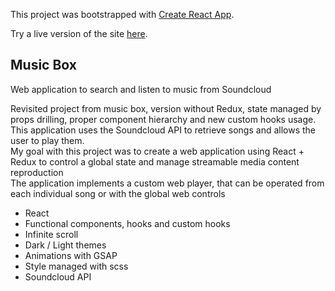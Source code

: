 This project was bootstrapped with [Create React App](https://github.com/facebook/create-react-app).

Try a live version of the site [here](https://jvfresco.github.io/music-box-v2/).

## Music Box

Web application to search and listen to music from Soundcloud

Revisited project from music box, version without Redux, state managed by props drilling, proper component hierarchy and new custom hooks usage. <br /> 
This application uses the Soundcloud API to retrieve songs and allows the user to play them.<br />
My goal with this project was to create a web application using React + Redux to control a global state and manage streamable media content reproduction<br />
The application implements a custom web player, that can be operated from each individual song or with the global web controls <br />

- React
- Functional components, hooks and custom hooks
- Infinite scroll
- Dark / Light themes
- Animations with GSAP
- Style managed with scss
- Soundcloud API



